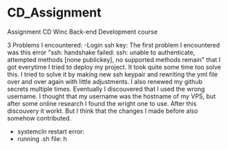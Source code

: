 # CD_Assignment
Assignment CD Winc Back-end Development course

 3 Problems I encountered:
 -Login ssh key: 
  The first problem I encountered was this error "ssh: handshake failed: ssh: unable to authenticate, attempted methods [none publickey], no supported methods remain"
  that I got everytime I tried to deploy my project. It took quite some time too solve this. I tried to solve it by making new ssh keypair and rewriting the yml file 
  over and over again with little adjustments. I also renewed my github secrets multiple times. Eventually I discouvered that I used the wrong username. I thought 
  that my username was the hostname of my VPS, but after some online research I found the wright one to use. After this discouvery it workt. But I think that the 
  changes I made before also somehow contributed.

  - systemcln restart error:
  - running .sh file: h
    

